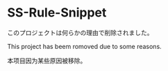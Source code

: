 # SS-Rule-Snippet
このプロジェクトは何らかの理由で削除されました。

This project has beem romoved due to some reasons.

本项目因为某些原因被移除。

